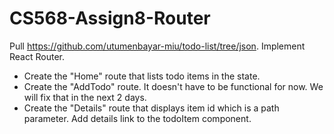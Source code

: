# CS568-Assign8-Router

Pull https://github.com/utumenbayar-miu/todo-list/tree/json. Implement React Router.
- Create the "Home" route that lists todo items in the state.
- Create the "AddTodo" route. It doesn't have to be functional for now. We will fix that in the next 2 days.
- Create the "Details" route that displays item id which is a path parameter. Add details link to the todoItem component.

